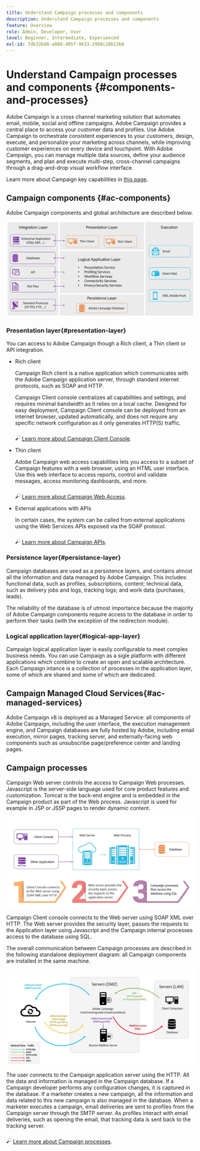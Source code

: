 ```yaml
---
title: Understand Campaign processes and components
description: Understand Campaign processes and components
feature: Overview
role: Admin, Developer, User
level: Beginner, Intermediate, Experienced
exl-id: 7db32bd8-a088-405f-9633-2968c28b13b0
---
```

# Understand Campaign processes and components {#components-and-processes}

Adobe Campaign is a cross channel marketing solution that automates email, mobile, social and offline campaigns. Adobe Campaign provides a central place to access your customer data and profiles. Use Adobe Campaign to orchestrate consistent experiences to your customers, design, execute, and personalize your marketing across channels, while improving customer experiences on every device and touchpoint. With Adobe Campaign, you can manage multiple data sources, define your audience segments, and plan and execute multi-step, cross-channel campaigns through a drag-and-drop visual workflow interface.

Learn more about Campaign key capabilities in [this page](../start/get-started.md).

## Campaign components {#ac-components}

Adobe Campaign components and global architecture are described below. 

![](assets/ac-components.png) 

### Presentation layer{#presentation-layer}

You can access to Adobe Campaign though a Rich client, a Thin client or API integration.

* Rich client

    Campaign Rich client is a native application which communicates with the Adobe Campaign application server, through standard internet protocols, such as SOAP and HTTP.
    
    Campaign Client console centralizes all capabilities and settings, and requires minimal bandwidth as it relies on a local cache. Designed for easy deployment, Campaign Client console can be deployed from an internet browser, updated automatically, and does not require any specific network configuration as it only generates HTTP(S) traffic. 
    
    ![](../assets/do-not-localize/glass.png) [Learn more about Campaign Client Console](../start/connect.md).

* Thin client
    
    Adobe Campaign web access capabilities lets you access to a subset of Campaign features with a web browser, using an HTML user interface. Use this web interface to access reports, control and validate messages, access monitoring dashboards, and more.

    ![](../assets/do-not-localize/glass.png) [Learn more about Campaign Web Access](../start/connect.md).

* External applications with APIs
    
    In certain cases, the system can be called from external applications using the Web Services APIs exposed via the SOAP protocol.

    ![](../assets/do-not-localize/glass.png) [Learn more about Campaign APIs](../dev/api.md).

### Persistence layer{#persistance-layer}

Campaign databases are used as a persistence layers, and contains almost all the information and data managed by Adobe Campaign. This includes: functional data, such as profiles, subscriptions, content; technical data, such as delivery jobs and logs, tracking logs; and work data (purchases, leads).

The reliability of the database is of utmost importance because the majority of Adobe Campaign components require access to the database in order to perform their tasks (with the exception of the redirection module).

### Logical application layer{#logical-app-layer}

Campaign logical application layer is easily configurable to meet complex business needs. You can use Campaign as a sigle platform with different applications which combine to create an open and scalable architecture. Each Campaign intance is a collection of processes in the application layer, some of which are shared and some of which are dedicated.

## Campaign Managed Cloud Services{#ac-managed-services}

Adobe Campaign v8 is deployed as a Managed Service: all components of Adobe Campaign, including the user interface, the execution management engine, and Campaign databases are fully hosted by Adobe, including email execution, mirror pages, tracking server, and externally-facing web components such as unsubscribe page/preference center and landing pages.

## Campaign processes

Campaign Web server controls the access to Campaign Web processes. Javascript is the server-side language used for core product features and customization. Tomcat is the back-end engine and is embedded in the Campaign product as part of the Web process. Javascript is used for example in JSP or JSSP pages to render dynamic content.

![](assets/ac-processes.png) 

Campaign Client console connects to the Web server using SOAP XML over HTTP. The Web server provides the security layer, passes the requests to the Application layer using Javascript and the Campaign internal processes access to the database using SQL.

The overall communication between Campaign processes are described in the following standalone deployment diagram: all Campaign components are installed in the same machine.

![](assets/ac-standalone.png) 

The user connects to the Campaign application server using the HTTP. All the data and information is managed in the Campaign database. If a Campaign developer performs any configuration changes, it is captured in the database. If a marketer creates a new campaign, all the information and data related to this new campaign is also managed in the database. When a marketer executes a campaign, email deliveries are sent to profiles from the Campaign server through the SMTP server. As profiles interact with email deliveries, such as opening the email, that tracking data is sent back to the tracking server.

![](../assets/do-not-localize/glass.png) [Learn more about Campaign processes](../architecture/general-architecture.md#dev-env).
